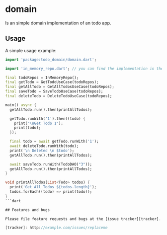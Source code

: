 # domain

Is an simple domain implementation of an todo app.


## Usage

A simple usage example:
```dart
import 'package:todo_domain/domain.dart';

import 'in_memory_repo.dart'; // you can find the implementation in the example folder

final todoRepos = InMemoryRepo();
final getTodo = GetTodoUseCase(todoRepos);
final getAllTodo = GetAllTodosUseCase(todoRepos);
final saveTodo = SaveTodoUseCase(todoRepos);
final deleteTodo = DeleteTodoUseCase(todoRepos);

main() async {
  getAllTodo.run().then(printAllTodos);

  getTodo.runWith('1').then((todo) {
    print("\nGet Todo 1");
    print(todo);
  });

  final todo = await getTodo.runWith('1');
  await deleteTodo.runWith(todo);
  print('\n Deleted \n $todo');
  getAllTodo.run().then(printAllTodos);

  await saveTodo.runWith(TodoDAO("3"));
  getAllTodo.run().then(printAllTodos);
}

void printAllTodos(List<Todo> todos) {
  print('Get All Todos ${todos.length}');
  todos.forEach((todo) => print(todo));
}
```dart

## Features and bugs

Please file feature requests and bugs at the [issue tracker][tracker].

[tracker]: http://example.com/issues/replaceme
